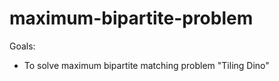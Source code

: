 # maximum-bipartite-problem

Goals: 

  - To solve maximum bipartite matching problem "Tiling Dino" 
